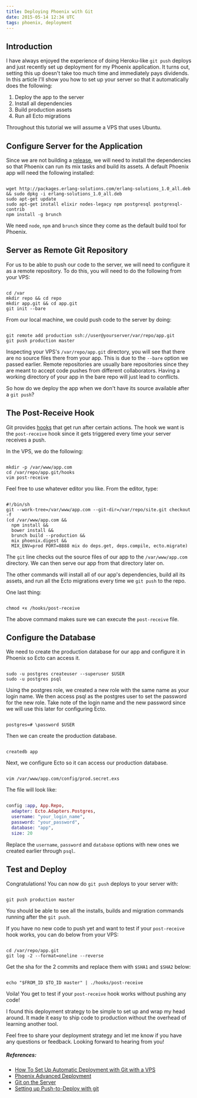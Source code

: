 ```yaml
---
title: Deploying Phoenix with Git
date: 2015-05-14 12:34 UTC
tags: phoenix, deployment
---
```


## Introduction

I have always enjoyed the experience of doing Heroku-like `git push` deploys and just
recently set up deployment for my Phoenix application. It turns out, setting this
up doesn't take too much time and immediately pays dividends. In this article
I'll show you how to set up your server so that it automatically does the
following:

  1. Deploy the app to the server
  2. Install all dependencies
  3. Build production assets
  4. Run all Ecto migrations

Throughout this tutorial we will assume a VPS that uses Ubuntu.


## Configure Server for the Application

Since we are not building a [release](https://github.com/bitwalker/exrm), we will need
to install the dependencies so that Phoenix can run its mix tasks and build its assets.
A default Phoenix app will need the following installed:

~~~

wget http://packages.erlang-solutions.com/erlang-solutions_1.0_all.deb && sudo dpkg -i erlang-solutions_1.0_all.deb
sudo apt-get update
sudo apt-get install elixir nodes-legacy npm postgresql postgresql-contrib
npm install -g brunch
~~~

We need `node`, `npm` and `brunch` since they come as the default build tool for Phoenix.


## Server as Remote Git Repository

For us to be able to push our code to the server, we will need to configure it as a
remote repository. To do this, you will need to do the following from your VPS:

~~~

cd /var
mkdir repo && cd repo
mkdir app.git && cd app.git
git init --bare
~~~

From our local machine, we could push code to the server by doing:

~~~

git remote add production ssh://user@yourserver/var/repo/app.git
git push production master
~~~

Inspecting your VPS's `/var/repo/app.git` directory, you will see that there are no source
files there from your app. This is due to the `--bare` option we passed earlier. Remote
repositories are usually bare repositories since they are meant to accept code pushes
from different collaborators. Having a working directory of your app in the bare repo will
just lead to conflicts.

So how do we deploy the app when we don't have its source available after a `git push`?


## The Post-Receive Hook

Git provides [hooks](http://git-scm.com/book/en/Customizing-Git-Git-Hooks) that get run after
certain actions. The hook we want is the `post-receive` hook since it gets triggered every
time your server receives a push.

In the VPS, we do the following:

~~~

mkdir -p /var/www/app.com
cd /var/repo/app.git/hooks
vim post-receive
~~~

Feel free to use whatever editor you like. From the editor, type:

~~~

#!/bin/sh
git --work-tree=/var/www/app.com --git-dir=/var/repo/site.git checkout -f
(cd /var/www/app.com &&
  npm install &&
  bower install &&
  brunch build --production &&
  mix phoenix.digest &&
  MIX_ENV=prod PORT=8888 mix do deps.get, deps.compile, ecto.migrate)
~~~

The `git` line checks out the source files of our app to the `/var/www/app.com` directory.
We can then serve our app from that directory later on.

The other commands will install all of our app's dependencies, build all its assets, and
run all the Ecto migrations every time we `git push` to the repo.

One last thing:

~~~

chmod +x /hooks/post-receive
~~~

The above command makes sure we can execute the `post-receive` file.


## Configure the Database

We need to create the production database for our app and configure it in Phoenix
so Ecto can access it.

~~~

sudo -u postgres createuser --superuser $USER
sudo -u postgres psql
~~~

Using the postgres role, we created a new role with the same name as your login name.
We then access psql as the postgres user to set the password for the new role. Take
note of the login name and the new password since we will use this later for configuring
Ecto.

~~~

postgres=# \password $USER
~~~

Then we can create the production database.

~~~

createdb app
~~~

Next, we configure Ecto so it can access our production database.

~~~

vim /var/www/app.com/config/prod.secret.exs
~~~

The file will look like:

~~~elixir

config :app, App.Repo,
  adapter: Ecto.Adapters.Postgres,
  username: "your_login_name",
  password: "your_password",
  database: "app",
  size: 20
~~~

Replace the `username`, `password` and `database` options with new ones we created earlier
through `psql`.


## Test and Deploy

Congratulations! You can now do `git push` deploys to your server with:

~~~

git push production master
~~~

You should be able to see all the installs, builds and migration commands running after
the `git push`.

If you have no new code to push yet and want to test if your `post-receive` hook works,
you can do below from your VPS:

~~~

cd /var/repo/app.git
git log -2 --format=oneline --reverse
~~~

Get the sha for the 2 commits and replace them with `$SHA1` and `$SHA2` below:

~~~

echo "$FROM_ID $TO_ID master" | ./hooks/post-receive
~~~

Voila! You get to test if your `post-receive` hook works without pushing any code!

I found this deployment strategy to be simple to set up and wrap my head around. It
made it easy to ship code to production without the overhead of learning another tool.

Feel free to share your deployment strategy and let me know if you have any questions
or feedback. Looking forward to hearing from you!


##### References:

  - [How To Set Up Automatic Deployment with Git with a VPS](https://www.digitalocean.com/community/tutorials/how-to-set-up-automatic-deployment-with-git-with-a-vps)
  - [Phoenix Advanced Deployment](www.phoenixframework.org/v0.12.0/docs/advanced-deployment)
  - [Git on the Server](git-scm.com/book/ca/v1/Git-on-the-Server)
  - [Setting up Push-to-Deploy with git](http://krisjordan.com/essays/setting-up-push-to-deploy-with-git)
